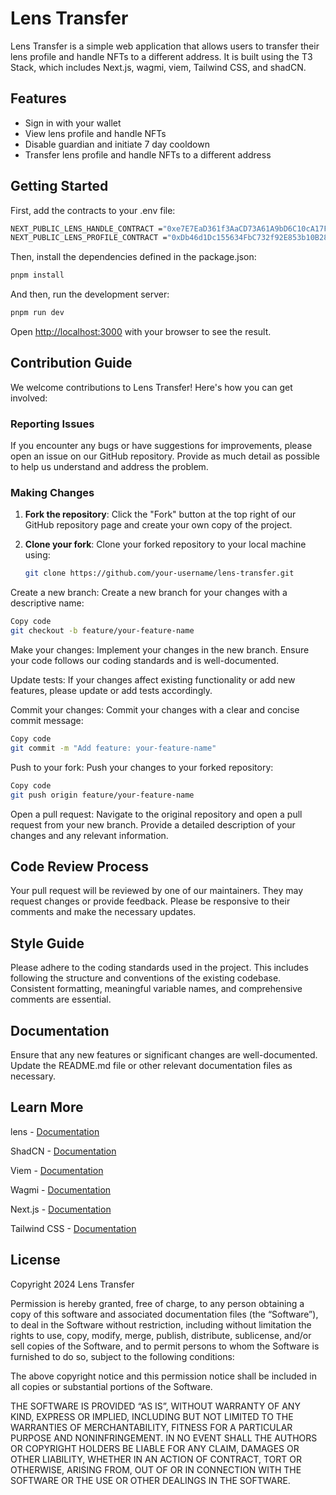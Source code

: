 # Lens Transfer

Lens Transfer is a simple web application that allows users to transfer their lens profile and handle NFTs to a different address. It is built using the T3 Stack, which includes Next.js, wagmi, viem, Tailwind CSS, and shadCN.

## Features

- Sign in with your wallet
- View lens profile and handle NFTs
- Disable guardian and initiate 7 day cooldown
- Transfer lens profile and handle NFTs to a different address

## Getting Started

First, add the contracts to your .env file:

```bash
NEXT_PUBLIC_LENS_HANDLE_CONTRACT ="0xe7E7EaD361f3AaCD73A61A9bD6C10cA17F38E945"
NEXT_PUBLIC_LENS_PROFILE_CONTRACT ="0xDb46d1Dc155634FbC732f92E853b10B288AD5a1d"
```

Then, install the dependencies defined in the package.json:

```bash
pnpm install
```

And then, run the development server:

```bash
pnpm run dev
```

Open [http://localhost:3000](http://localhost:3000) with your browser to see the result.

## Contribution Guide

We welcome contributions to Lens Transfer! Here's how you can get involved:

### Reporting Issues

If you encounter any bugs or have suggestions for improvements, please open an issue on our GitHub repository. Provide as much detail as possible to help us understand and address the problem.

### Making Changes

1. **Fork the repository**: Click the "Fork" button at the top right of our GitHub repository page and create your own copy of the project.

2. **Clone your fork**: Clone your forked repository to your local machine using:
   ```bash
   git clone https://github.com/your-username/lens-transfer.git
   ```

Create a new branch: Create a new branch for your changes with a descriptive name:

```bash
Copy code
git checkout -b feature/your-feature-name
```

Make your changes: Implement your changes in the new branch. Ensure your code follows our coding standards and is well-documented.

Update tests: If your changes affect existing functionality or add new features, please update or add tests accordingly.

Commit your changes: Commit your changes with a clear and concise commit message:

```bash
Copy code
git commit -m "Add feature: your-feature-name"
```

Push to your fork: Push your changes to your forked repository:

```bash
Copy code
git push origin feature/your-feature-name
```

Open a pull request: Navigate to the original repository and open a pull request from your new branch. Provide a detailed description of your changes and any relevant information.

## Code Review Process

Your pull request will be reviewed by one of our maintainers. They may request changes or provide feedback. Please be responsive to their comments and make the necessary updates.

## Style Guide

Please adhere to the coding standards used in the project. This includes following the structure and conventions of the existing codebase. Consistent formatting, meaningful variable names, and comprehensive comments are essential.

## Documentation

Ensure that any new features or significant changes are well-documented. Update the README.md file or other relevant documentation files as necessary.

## Learn More

lens - [Documentation](https://lens.xyz/docs)

ShadCN - [Documentation](https://ui.shadcn.com/docs/)

Viem - [Documentation](https://viem.sh/)

Wagmi - [Documentation](https://wagmi.sh)

Next.js - [Documentation](https://nextjs.org/docs)

Tailwind CSS - [Documentation](https://tailwindcss.com/docs)

## License

Copyright 2024 Lens Transfer

Permission is hereby granted, free of charge, to any person obtaining a copy of this software and associated documentation files (the “Software”), to deal in the Software without restriction, including without limitation the rights to use, copy, modify, merge, publish, distribute, sublicense, and/or sell copies of the Software, and to permit persons to whom the Software is furnished to do so, subject to the following conditions:

The above copyright notice and this permission notice shall be included in all copies or substantial portions of the Software.

THE SOFTWARE IS PROVIDED “AS IS”, WITHOUT WARRANTY OF ANY KIND, EXPRESS OR IMPLIED, INCLUDING BUT NOT LIMITED TO THE WARRANTIES OF MERCHANTABILITY, FITNESS FOR A PARTICULAR PURPOSE AND NONINFRINGEMENT. IN NO EVENT SHALL THE AUTHORS OR COPYRIGHT HOLDERS BE LIABLE FOR ANY CLAIM, DAMAGES OR OTHER LIABILITY, WHETHER IN AN ACTION OF CONTRACT, TORT OR OTHERWISE, ARISING FROM, OUT OF OR IN CONNECTION WITH THE SOFTWARE OR THE USE OR OTHER DEALINGS IN THE SOFTWARE.
